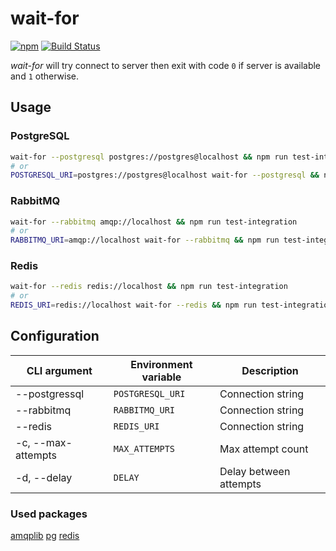 # wait-for

[![npm](https://img.shields.io/npm/v/@swarthy/wait-for.svg)](https://www.npmjs.com/package/@swarthy/wait-for)
[![Build Status](https://travis-ci.org/swarthy/wait-for.svg?branch=master)](https://travis-ci.org/swarthy/wait-for)

_wait-for_ will try connect to server then exit with code `0` if server is available and `1` otherwise.

## Usage

### PostgreSQL

```bash
wait-for --postgresql postgres://postgres@localhost && npm run test-integration
# or
POSTGRESQL_URI=postgres://postgres@localhost wait-for --postgresql && npm run test-integration
```

### RabbitMQ

```bash
wait-for --rabbitmq amqp://localhost && npm run test-integration
# or
RABBITMQ_URI=amqp://localhost wait-for --rabbitmq && npm run test-integration
```

### Redis

```bash
wait-for --redis redis://localhost && npm run test-integration
# or
REDIS_URI=redis://localhost wait-for --redis && npm run test-integration
```

## Configuration

| CLI argument       | Environment variable | Description            |
| ------------------ | -------------------- | ---------------------- |
| --postgressql      | `POSTGRESQL_URI`     | Connection string      |
| --rabbitmq         | `RABBITMQ_URI`       | Connection string      |
| --redis            | `REDIS_URI`          | Connection string      |
| -c, --max-attempts | `MAX_ATTEMPTS`       | Max attempt count      |
| -d, --delay        | `DELAY`              | Delay between attempts |

### Used packages

[amqplib](https://www.npmjs.com/package/amqplib)
[pg](https://www.npmjs.com/package/pg)
[redis](https://www.npmjs.com/package/redis)
